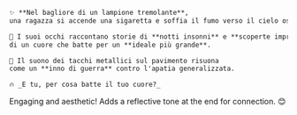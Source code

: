 ```markdown
✨ **Nel bagliore di un lampione tremolante**,  
una ragazza si accende una sigaretta e soffia il fumo verso il cielo oscuro.  

🌌 I suoi occhi raccontano storie di **notti insonni** e **scoperte improvvise**,  
di un cuore che batte per un **ideale più grande**.  

👠 Il suono dei tacchi metallici sul pavimento risuona  
come un **inno di guerra** contro l'apatia generalizzata.  

🔥 _E tu, per cosa batte il tuo cuore?_
```

Engaging and aesthetic! Adds a reflective tone at the end for connection. 😊